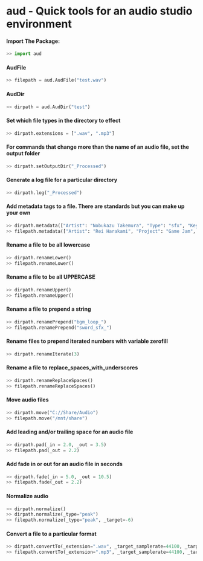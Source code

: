 # aud - Quick tools for an audio studio environment

#### Import The Package:
```python
>> import aud
```

#### AudFile
```python
>> filepath = aud.AudFile("test.wav")
```

#### AudDir
```python
>> dirpath = aud.AudDir("test")
```

#### Set which file types in the directory to effect
```python
>> dirpath.extensions = [".wav", ".mp3"]
```

#### For commands that change more than the name of an audio file, set the output folder
```python
>> dirpath.setOutputDir("_Processed")
```

#### Generate a log file for a particular directory
```python
>> dirpath.log("_Processed")
```

#### Add metadata tags to a file. There are standards but you can make up your own
```python
>> dirpath.metadata(["Artist": "Nobukazu Takemura", "Type": "sfx", "Keywords": "sword oneshot stereo"])
>> filepath.metadata(["Artist": "Rei Harakami", "Project": "Game Jam", "Keywords": "loop bgm"])
```

#### Rename a file to be all lowercase
```python
>> dirpath.renameLower()
>> filepath.renameLower()
```

#### Rename a file to be all UPPERCASE
```python
>> dirpath.renameUpper()
>> filepath.renameUpper()
```

#### Rename a file to prepend a string
```python
>> dirpath.renamePrepend("bgm_loop_")
>> filepath.renamePrepend("sword_sfx_")
```

#### Rename files to prepend iterated numbers with variable zerofill
```python
>> dirpath.renameIterate(3)
```

#### Rename a file to replace_spaces_with_underscores
```python
>> dirpath.renameReplaceSpaces()
>> filepath.renameReplaceSpaces()
```

#### Move audio files
```python
>> dirpath.move("C://Share/Audio")
>> filepath.move("/mnt/share")
```

#### Add leading and/or trailing space for an audio file
```python
>> dirpath.pad(_in = 2.0, _out = 3.5)
>> filepath.pad(_out = 2.2)
```


#### Add fade in or out for an audio file in seconds
```python
>> dirpath.fade(_in = 5.0, _out = 10.5)
>> filepath.fade(_out = 2.2)
```

#### Normalize audio
```python
>> dirpath.normalize()
>> dirpath.normalize(_type="peak")
>> filepath.normalize(_type="peak", _target=-6)
```

#### Convert a file to a particular format
```python
>> dirpath.convertTo(_extension=".wav", _target_samplerate=44100, _target_bitdepth=16)
>> filepath.convertTo(_extension=".mp3", _target_samplerate=44100, _target_bitrate="320k") #bitrate="0" for lossy compression
```
